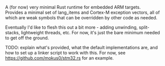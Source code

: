 A (for now) very minimal Rust runtime for embedded ARM targets.  Provides a minimal set of lang_items and Cortex-M exception vectors, all of which are weak symbols that can be overridden by other code as needed.

Eventually I'd like to flesh this out a bit more - adding unwinding, split-stacks, lightweight threads, etc.  For now, it's just the bare minimum needed to get off the ground.

TODO: explain what's provided, what the default implementations are, and how to set up a linker script to work with this.  For now, see https://github.com/mokus0/stm32.rs for an example.
